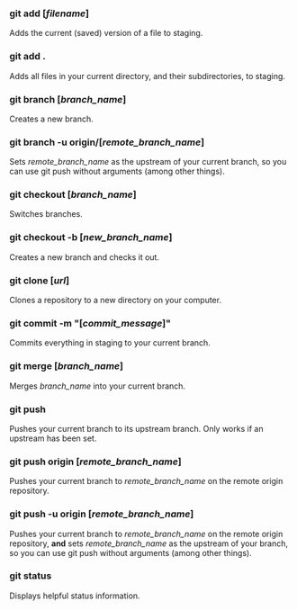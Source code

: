 ### git add [_filename_]
Adds the current (saved) version of a file to staging.

### git add .
Adds all files in your current directory, and their subdirectories, to staging.

### git branch [_branch_name_]
Creates a new branch.

### git branch -u origin/[_remote_branch_name_]
Sets _remote_branch_name_ as the upstream of your current branch, so you can use git push without arguments (among other things).

### git checkout [_branch_name_]
Switches branches.

### git checkout -b [_new_branch_name_]
Creates a new branch and checks it out.

### git clone [_url_]
Clones a repository to a new directory on your computer.

### git commit -m "[_commit_message_]"
Commits everything in staging to your current branch.

### git merge [_branch_name_]
Merges _branch_name_ into your current branch.

### git push
Pushes your current branch to its upstream branch. Only works if an upstream has been set.

### git push origin [_remote_branch_name_]
Pushes your current branch to _remote_branch_name_ on the remote origin repository.

### git push -u origin [_remote_branch_name_]
Pushes your current branch to _remote_branch_name_ on the remote origin repository, **and** sets _remote_branch_name_ as the upstream of your branch, so you can use git push without arguments (among other things).

### git status
Displays helpful status information.
